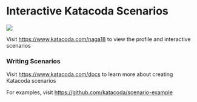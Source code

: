 # Interactive Katacoda Scenarios

[![](http://shields.katacoda.com/katacoda/naga18/count.svg)](https://www.katacoda.com/naga18 "Get your profile on Katacoda.com")

Visit https://www.katacoda.com/naga18 to view the profile and interactive scenarios

### Writing Scenarios
Visit https://www.katacoda.com/docs to learn more about creating Katacoda scenarios

For examples, visit https://github.com/katacoda/scenario-example
